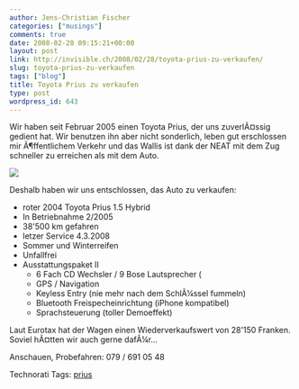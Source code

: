 ```yaml
---
author: Jens-Christian Fischer
categories: ["musings"]
comments: true
date: 2008-02-28 09:15:21+00:00
layout: post
link: http://invisible.ch/2008/02/28/toyota-prius-zu-verkaufen/
slug: toyota-prius-zu-verkaufen
tags: ["blog"]
title: Toyota Prius zu verkaufen
type: post
wordpress_id: 643
---
```


Wir haben seit Februar 2005 einen Toyota Prius, der uns zuverlÃ¤ssig gedient hat. Wir benutzen ihn aber nicht sonderlich, leben gut erschlossen mir Ã¶ffentlichem Verkehr und das Wallis ist dank der NEAT mit dem Zug schneller zu erreichen als mit dem Auto.

![](/images/prius.jpg)

Deshalb haben wir uns entschlossen, das Auto zu verkaufen:

* roter 2004 Toyota Prius 1.5 Hybrid
* In Betriebnahme 2/2005
* 38'500 km gefahren
* letzer Service 4.3.2008 
* Sommer und Winterreifen
* Unfallfrei
* Ausstattungspaket II
  * 6 Fach CD Wechsler / 9 Bose Lautsprecher (
  * GPS / Navigation
  * Keyless Entry (nie mehr nach dem SchlÃ¼ssel fummeln)
  * Bluetooth Freispecheinrichtung (iPhone kompatibel)
  * Sprachsteuerung (toller Demoeffekt)

Laut Eurotax hat der Wagen einen Wiederverkaufswert von 28'150 Franken. Soviel hÃ¤tten wir auch gerne dafÃ¼r... 

Anschauen, Probefahren: 079 / 691 05 48





Technorati Tags: [prius](http://www.technorati.com/tag/prius)
